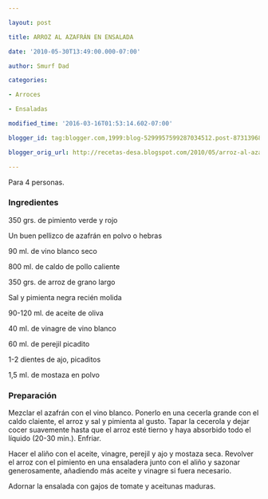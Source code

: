 ```yaml
---

layout: post

title: ARROZ AL AZAFRÁN EN ENSALADA

date: '2010-05-30T13:49:00.000-07:00'

author: Smurf Dad

categories:

- Arroces

- Ensaladas

modified_time: '2016-03-16T01:53:14.602-07:00'

blogger_id: tag:blogger.com,1999:blog-5299957599287034512.post-8731396892743492172

blogger_orig_url: http://recetas-desa.blogspot.com/2010/05/arroz-al-azafran-en-ensalada.html

---
```


Para 4 personas.

<h3>Ingredientes</h3>

350 grs. de pimiento verde y rojo

Un buen pellizco de azafrán en polvo o hebras

90 ml. de vino blanco seco

800 ml. de caldo de pollo caliente

350 grs. de arroz de grano largo

Sal y pimienta negra recién molida

90-120 ml. de aceite de oliva

40 ml. de vinagre de vino blanco

60 ml. de perejil picadito

1-2 dientes de ajo, picaditos

1,5 ml. de mostaza en polvo

<h3>Preparación</h3>

Mezclar el azafrán con el vino blanco. Ponerlo en una cecerla grande con el caldo claiente, el arroz y sal y pimienta al gusto. Tapar la cecerola y dejar cocer suavemente hasta que el arroz esté tierno y haya absorbido todo el líquido (20-30 min.). Enfriar.

Hacer el aliño con el aceite, vinagre, perejil y ajo y mostaza seca. Revolver el arroz con el pimiento en una ensaladera junto con el aliño y sazonar generosamente, añadiendo más aceite y vinagre si fuera necesario.

Adornar la ensalada con gajos de tomate y aceitunas maduras.